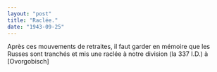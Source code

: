```yaml
---
layout: "post"
title: "Raclée."
date: "1943-09-25"
---
```


Après ces mouvements de retraites, il faut garder en mémoire que les Russes sont tranchés et mis une raclée à notre division (la 337 I.D.) à [Ovorgobisch]


<div class="histoire"></div>

<div class="commentaire"></div>